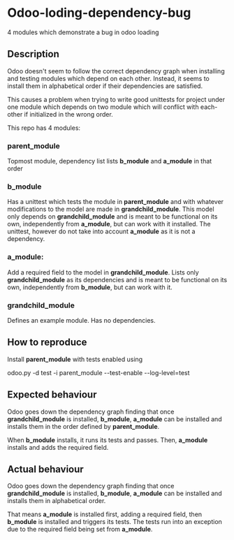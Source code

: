 Odoo-loding-dependency-bug
==========================

4 modules which demonstrate a bug in odoo loading

## Description

Odoo doesn't seem to follow the correct dependency graph when installing and
testing modules which depend on each other. Instead, it seems to install them
in alphabetical order if their dependencies are satisfied.

This causes a problem when trying to write good unittests for project under one
module which depends on two module which will conflict with each-other if
initialized in the wrong order.

This repo has 4 modules:

### **parent_module**

Topmost module, dependency list lists **b_module** and **a_module** in that order

### **b_module** 

Has a unittest which tests the module in **parent_module** and with whatever 
modifications to the model are made in **grandchild_module**.
This model only depends on **grandchild_module** and is meant to be functional 
on its own, independently from **a_module**, but can work with it installed.
The unittest, however do not take into account **a_module** as it is not a 
dependency.

### **a_module**:

Add a required field to the model in **grandchild_module**.
Lists only **grandchild_module** as its dependencies and is meant to be 
functional on its own, independently from **b_module**, but can work with it.

### **grandchild_module** 

Defines an example module. Has no dependencies.

## How to reproduce

Install **parent_module** with tests enabled using

odoo.py -d test -i parent_module --test-enable --log-level=test

## Expected behaviour

Odoo goes down the dependency graph finding that once **grandchild_module** is
installed, **b_module**, **a_module** can be installed and installs them in the
order defined by **parent_module**.

When **b_module** installs, it runs its tests and passes. Then, **a_module**
installs and adds the required field.

## Actual behaviour

Odoo goes down the dependency graph finding that once **grandchild_module** is
installed, **b_module**, **a_module** can be installed and installs them in
alphabetical order.

That means **a_module** is installed first, adding a required field, then 
**b_module** is installed and triggers its tests. The tests run into an 
exception due to the required field being set from **a_module**. 
